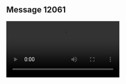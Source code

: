 ## Message 12061



![Video](https://data.iron-swords.co.il/2024/October/01/https://data.iron-swords.co.il/2024/October/01/12061/12061_media.mp4)
